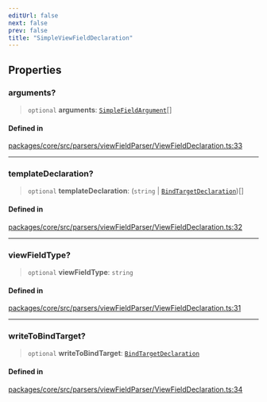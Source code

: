 ```yaml
---
editUrl: false
next: false
prev: false
title: "SimpleViewFieldDeclaration"
---
```


## Properties

### arguments?

> `optional` **arguments**: [`SimpleFieldArgument`](/obsidian-meta-bind-plugin-docs/api/interfaces/simplefieldargument/)[]

#### Defined in

[packages/core/src/parsers/viewFieldParser/ViewFieldDeclaration.ts:33](https://github.com/mProjectsCode/obsidian-meta-bind-plugin/blob/f6219a613aed1d40ff7f62bc1faab53d3dd969bb/packages/core/src/parsers/viewFieldParser/ViewFieldDeclaration.ts#L33)

***

### templateDeclaration?

> `optional` **templateDeclaration**: (`string` \| [`BindTargetDeclaration`](/obsidian-meta-bind-plugin-docs/api/interfaces/bindtargetdeclaration/))[]

#### Defined in

[packages/core/src/parsers/viewFieldParser/ViewFieldDeclaration.ts:32](https://github.com/mProjectsCode/obsidian-meta-bind-plugin/blob/f6219a613aed1d40ff7f62bc1faab53d3dd969bb/packages/core/src/parsers/viewFieldParser/ViewFieldDeclaration.ts#L32)

***

### viewFieldType?

> `optional` **viewFieldType**: `string`

#### Defined in

[packages/core/src/parsers/viewFieldParser/ViewFieldDeclaration.ts:31](https://github.com/mProjectsCode/obsidian-meta-bind-plugin/blob/f6219a613aed1d40ff7f62bc1faab53d3dd969bb/packages/core/src/parsers/viewFieldParser/ViewFieldDeclaration.ts#L31)

***

### writeToBindTarget?

> `optional` **writeToBindTarget**: [`BindTargetDeclaration`](/obsidian-meta-bind-plugin-docs/api/interfaces/bindtargetdeclaration/)

#### Defined in

[packages/core/src/parsers/viewFieldParser/ViewFieldDeclaration.ts:34](https://github.com/mProjectsCode/obsidian-meta-bind-plugin/blob/f6219a613aed1d40ff7f62bc1faab53d3dd969bb/packages/core/src/parsers/viewFieldParser/ViewFieldDeclaration.ts#L34)
